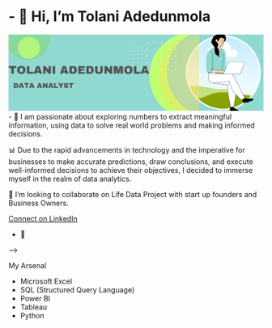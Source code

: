  # - 👋 Hi, I’m Tolani Adedunmola 

<!-- Banner Text -->
<img src="https://github.com/TolaniAdedunmola/TolaniAdedunmola/blob/main/Black%20and%20Red%20Gradient%20Professional%20LinkedIn%20Banner_20240423_214122_0000.png">
 - 🌱 I am passionate about exploring numbers to extract meaningful information,  using  data to  solve real world problems and making informed decisions.
 
   :bar_chart:   Due to the rapid advancements in technology and the imperative for businesses to make accurate predictions, draw conclusions, and execute well-informed decisions to achieve their objectives, I decided to immerse myself in the realm of data analytics.
 
 💞️ I’m looking to collaborate on Life Data Project with start up founders and Business Owners. 


[Connect on LinkedIn](https://www.linkedin.com/in/adedunmola-tolani)



- 🌱 
  


-->

My Arsenal
- Microsoft Excel
- SQL (Structured Query Language)
- Power BI
- Tableau
- Python

<!---

<!--
**TolaniAdedunmola/TolaniAdedunmola** is a ✨ _special_ ✨ repository because its `README.md` (this file) appears on your GitHub profile.


-->
